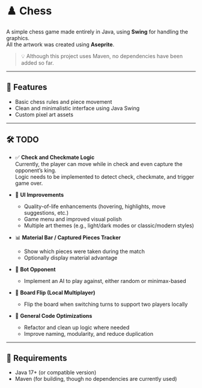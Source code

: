 # ♟️ Chess

A simple chess game made entirely in Java, using **Swing** for handling the graphics.  
All the artwork was created using **Aseprite**.

> 💡 Although this project uses Maven, no dependencies have been added so far.

---

## 🧠 Features

- Basic chess rules and piece movement
- Clean and minimalistic interface using Java Swing
- Custom pixel art assets

---

## 🛠️ TODO

- ✅ **Check and Checkmate Logic**  
  Currently, the player can move while in check and even capture the opponent’s king.  
  Logic needs to be implemented to detect check, checkmate, and trigger game over.

- 🎨 **UI Improvements**  
  - Quality-of-life enhancements (hovering, highlights, move suggestions, etc.)  
  - Game menu and improved visual polish  
  - Multiple art themes (e.g., light/dark modes or classic/modern styles)

- 📊 **Material Bar / Captured Pieces Tracker**  
  - Show which pieces were taken during the match  
  - Optionally display material advantage

- 🤖 **Bot Opponent**  
  - Implement an AI to play against, either random or minimax-based

- 🔄 **Board Flip (Local Multiplayer)**  
  - Flip the board when switching turns to support two players locally

- 🧹 **General Code Optimizations**  
  - Refactor and clean up logic where needed  
  - Improve naming, modularity, and reduce duplication

---

## 🧰 Requirements

- Java 17+ (or compatible version)
- Maven (for building, though no dependencies are currently used)
